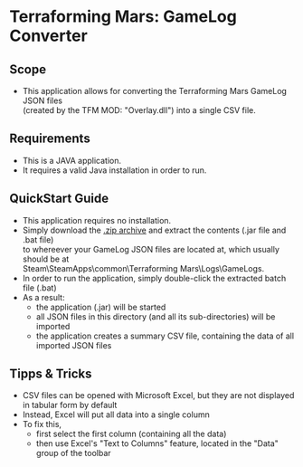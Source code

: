 # Terraforming Mars: GameLog Converter

## Scope
- This application allows for converting the Terraforming Mars GameLog JSON files  
(created by the TFM MOD: "Overlay.dll") into a single CSV file.

## Requirements
- This is a JAVA application.
- It requires a valid Java installation in order to run.

## QuickStart Guide
- This application requires no installation.
- Simply download the [.zip archive](https://github.com/kayteem/TfmGamelogConverter/blob/main/executable/TfmGamelogConverter%20v1.0.zip) and extract the contents (.jar file and .bat file)  
  to whereever your GameLog JSON files are located at, which usually should be at  
  Steam\SteamApps\common\Terraforming Mars\Logs\GameLogs.
- In order to run the application, simply double-click the extracted batch file (.bat)
- As a result:
  - the application (.jar) will be started
  - all JSON files in this directory (and all its sub-directories) will be imported
  - the application creates a summary CSV file, containing the data of all imported JSON files
  
## Tipps & Tricks
- CSV files can be opened with Microsoft Excel, but they are not displayed in tabular form by default
- Instead, Excel will put all data into a single column
- To fix this,
  - first select the first column (containing all the data)
  - then use Excel's "Text to Columns" feature, located in the "Data" group of the toolbar 
